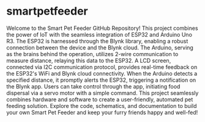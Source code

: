 # smartpetfeeder

Welcome to the Smart Pet Feeder GitHub Repository! This project combines the power of IoT with the seamless integration of ESP32 and Arduino Uno R3. The ESP32 is harnessed through the Blynk library, enabling a robust connection between the device and the Blynk cloud. The Arduino, serving as the brains behind the operation, utilizes 2-wire communication to measure distance, relaying this data to the ESP32. A LCD screen, connected via I2C communication protocol, provides real-time feedback on the ESP32's WiFi and Blynk cloud connectivity. When the Arduino detects a specified distance, it promptly alerts the ESP32, triggering a notification on the Blynk app. Users can take control through the app, initiating food dispersal via a servo motor with a simple command. This project seamlessly combines hardware and software to create a user-friendly, automated pet feeding solution. Explore the code, schematics, and documentation to build your own Smart Pet Feeder and keep your furry friends happy and well-fed!
